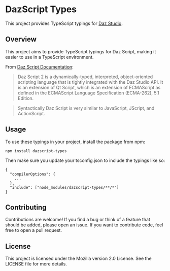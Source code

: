 # DazScript Types

This project provides TypeScript typings for [Daz Studio](https://www.daz3d.com/).

## Overview

This project aims to provide TypeScript typings for Daz Script, making it easier to use in a TypeScript environment.

From [Daz Script Documentation](http://docs.daz3d.com/doku.php/public/software/dazstudio/4/referenceguide/scripting/start):

> Daz Script 2 is a dynamically-typed, interpreted, object-oriented scripting language that is tightly integrated with the Daz Studio API. It is an extension of Qt Script, which is an extension of ECMAScript as defined in the ECMAScript Language Specification (ECMA-262), 5.1 Edition.

> Syntactically Daz Script is very similar to JavaScript, JScript, and ActionScript.

## Usage

To use these typings in your project, install the package from npm:

```
npm install dazscript-types
```

Then make sure you update your tsconfig.json to include the typings like so:

```
{
  "compilerOptions": {
    ...
  },
  "include": ["node_modules/dazscript-types/**/*"]
}
```

## Contributing

Contributions are welcome! If you find a bug or think of a feature that should be added, please open an issue. If you want to contribute code, feel free to open a pull request.

## License

This project is licensed under the Mozilla version 2.0 License. See the LICENSE file for more details.
